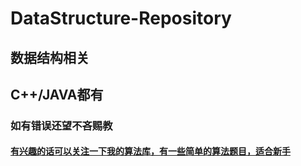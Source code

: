 # DataStructure-Repository
## 数据结构相关
## C++/JAVA都有
### 如有错误还望不吝赐教
#### [有兴趣的话可以关注一下我的算法库，有一些简单的算法题目，适合新手](https://github.com/H-Always/Algorithm-Repository)
